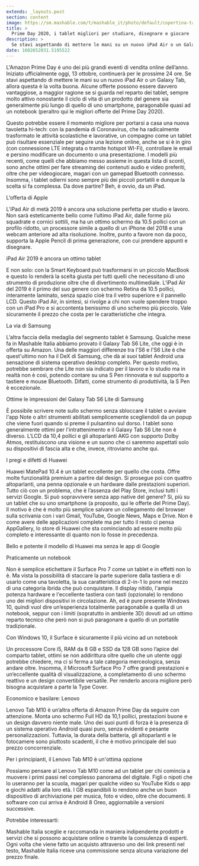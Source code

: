 ```yaml
--- 
extends: _layouts.post 
section: content 
image: https://sm.mashable.com/t/mashable_it/photo/default/copertina-tablet_e1nz.1200.jpg 
title: > 
  Prime Day 2020, i tablet migliori per studiare, disegnare e giocare 
description: > 
  Se stavi aspettando di mettere le mani su un nuovo iPad Air o un Galaxy Tab, allora questa è la volta buona.L’iPad Air del 2019 è il primo del suo genere con schermo Retina da 10.5 pollici, interamente laminato, senza spazio cioè tra il vetro superiore e il pannello LCD.Si, più su un tablet che su uno smartphone (a proposito, qui le offerte del Prime Day).Il motivo è che è molto più semplice salvare un collegamento del browser sulla scrivania con i vari Gmail, YouTube, Google News, Maps e Drive.Uno dei suoi punti di forza è la presenza di un sistema operativo Android quasi puro, senza evidenti e pesante personalizzazioni. 
date: 1602652031.5195522 
--- 
```

L'Amazon Prime Day é uno dei più grandi eventi di vendita online dell’anno. Iniziato ufficialmente oggi, 13 ottobre, continuerà per le prossime 24 ore. Se stavi aspettando di mettere le mani su un nuovo iPad Air o un Galaxy Tab, allora questa è la volta buona. Alcune offerte possono essere davvero vantaggiose, a maggior ragione se si guarda nel reparto dei tablet, sempre molto attivo nonostante il ciclo di vita di un prodotto del genere sia generalmente più lungo di quello di uno smartphone, paragonabile quasi ad un notebook (peraltro qui le migliori offerte del Prime Day 2020).

Questo potrebbe essere il momento migliore per portarsi a casa una nuova tavoletta hi-tech: con la pandemia di Coronavirus, che ha radicalmente trasformato le attività scolastiche e lavorative, un compagno come un tablet può risultare essenziale per seguire una lezione online, anche se si è in giro (con connessione LTE integrata o tramite hotspot WI-Fi), controllare le email e persino modificare un documento o una presentazione. I modelli più recenti, come quelli che abbiamo messo assieme in questa lista di sconti, sono anche ottimi per fare streaming dei contenuti audio e video preferiti, oltre che per videogiocare, magari con un gamepad Bluetooth connesso. Insomma, i tablet odierni sono sempre più dei piccoli portatili e dunque la scelta si fa complessa. Da dove partire? Beh, è ovvio, da un iPad.

L’offerta di Apple

L’iPad Air di metà 2019 è ancora una soluzione perfetta per studio e lavoro. Non sarà esteticamente bello come l’ultimo iPad Air, dalle forme più squadrate e cornici sottili, ma ha un ottimo schermo da 10.5 pollici con un profilo ridotto, un processore simile a quello di un iPhone del 2018 e una webcam anteriore ad alta risoluzione. Inoltre, punto a favore non da poco, supporta la Apple Pencil di prima generazione, con cui prendere appunti e disegnare.

iPad Air 2019 è ancora un ottimo tablet

E non solo: con la Smart Keyboard può trasformarsi in un piccolo MacBook e questo lo renderà la scelta giusta per tutti quelli che necessitano di uno strumento di produzione oltre che di divertimento multimediale. L’iPad Air del 2019 è il primo del suo genere con schermo Retina da 10.5 pollici, interamente laminato, senza spazio cioè tra il vetro superiore e il pannello LCD. Questo iPad Air, in sintesi, si rivolge a chi non vuole spendere troppo con un iPad Pro e si accontenta benissimo di uno schermo più piccolo. Vale sicuramente il prezzo che costa per le caratteristiche che integra.

La via di Samsung

L’altra faccia della medaglia del segmento tablet è Samsung. Qualche mese fa in Mashable Italia abbiamo provato il Galaxy Tab S6 Lite, che oggi è in offerta su Amazon. Una delle maggiori differenze tra l'S6 e l'S6 Lite è che quest'ultimo non ha il DeX di Samsung, che dà ai suoi tablet Android una sensazione di sistema operativo desktop completo. Per questo motivo, potrebbe sembrare che Lite non sia indicato per il lavoro e lo studio ma in realtà non è così, potendo contare su una S Pen rinnovata e sul supporto a tastiere e mouse Bluetooth. Difatti, come strumento di produttività, la S Pen è eccezionale.

Ottime le impressioni del Galaxy Tab S6 Lite di Samsung

È possibile scrivere note sullo schermo senza sbloccare il tablet o avviare l'app Note o altri strumenti abilitati semplicemente scegliendoli da un popup che viene fuori quando si preme il pulsantino sul dorso. I tablet sono generalmente ottimi per l'intrattenimento e il Galaxy Tab S6 Lite non è diverso. L'LCD da 10,4 pollici e gli altoparlanti AKG con supporto Dolby Atmos, restituiscono una visione e un suono che ci saremmo aspettati solo su dispositivi di fascia alta e che, invece, ritroviamo anche qui.

I pregi e difetti di Huawei

Huawei MatePad 10.4 è un tablet eccellente per quello che costa. Offre molte funzionalità premium a partire dal design. Si prosegue poi con quattro altoparlanti, una penna opzionale e un hardware dalle prestazioni superiori. Tutto ciò con un problema, che è l’assenza del Play Store, inclusi tutti i servizi Google. Si può sopravvivere senza app native del genere? Si, più su un tablet che su uno smartphone (a proposito, qui le offerte del Prime Day). Il motivo è che è molto più semplice salvare un collegamento del browser sulla scrivania con i vari Gmail, YouTube, Google News, Maps e Drive. Non è come avere delle applicazioni complete ma per tutto il resto ci pensa AppGallery, lo store di Huawei che sta cominciando ad essere molto più completo e interessante di quanto non lo fosse in precedenza.

Bello e potente il modello di Huawei ma senza le app di Google

Praticamente un notebook

Non è semplice etichettare il Surface Pro 7 come un tablet e in effetti non lo è. Ma vista la possibilità di staccare la parte superiore dalla tastiera e di usarlo come una tavoletta, la sua caratteristica di 2-in-1 lo pone nel mezzo di una categoria ibrida che può conquistare. Il display nitido, l'ampia potenza hardware e l'eccellente tastiera con tasti (opzionale) lo rendono uno dei migliori dispositivi in circolazione. Ah, ed è pure presente Windows 10, quindi vuol dire un’esperienza totalmente paragonabile a quella di un notebook, seppur con i limiti (sopratutto in ambiente 3D) dovuti ad un ottimo reparto tecnico che però non si può paragonare a quello di un portatile tradizionale.

Con Windows 10, il Surface è sicuramente il più vicino ad un notebook

Un processore Core i5, RAM da 8 GB e SSD da 128 GB sono l’apice del comparto tablet, ottimi se non addirittura oltre quello che un utente oggi potrebbe chiedere, ma ci si ferma a tale categoria merceologica, senza andare oltre. Insomma, il Microsoft Surface Pro 7 offre grandi prestazioni e un’eccellente qualità di visualizzazione, a completamento di uno schermo reattivo e un design convertibile versatile. Per renderlo ancora migliore però bisogna acquistare a parte la Type Cover.

Economico e basilare: Lenovo

Lenovo Tab M10 è un’altra offerta di Amazon Prime Day da seguire con attenzione. Monta uno schermo Full HD da 10,1 pollici, prestazioni buone e un design davvero niente male. Uno dei suoi punti di forza è la presenza di un sistema operativo Android quasi puro, senza evidenti e pesante personalizzazioni. Tuttavia, la durata della batteria, gli altoparlanti e le fotocamere sono piuttosto scadenti, il che è motivo principale del suo prezzo concorrenziale.

Per i principianti, il Lenovo Tab M10 è un'ottima opzione

Possiamo pensare al Lenovo Tab M10 come ad un tablet per chi comincia a muovere i primi passi nel complesso panorama del digitale. Figli o nipoti che lo useranno per la scuola, magari per qualche video su YouTube Kids o app e giochi adatti alla loro età. I GB espandibili lo rendono anche un buon dispositivo di archiviazione per musica, foto e video, oltre che documenti. Il software con cui arriva è Android 8 Oreo, aggiornabile a versioni successive.

Potrebbe interessarti:

Mashable Italia sceglie e raccomanda in maniera indipendente prodotti e servizi che si possono acquistare online o tramite la consulenza di esperti. Ogni volta che viene fatto un acquisto attraverso uno dei link presenti nel testo, Mashable Italia riceve una commissione senza alcuna variazione del prezzo finale.